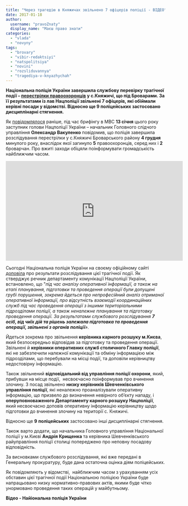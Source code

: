 ```yaml
---
title: "Через трагедію в Княжичах звільнено 7 офіцерів поліції - ВІДЕО"
date: 2017-01-18
author: 
  username: "pravoZnaty"
  display_name: "Маєш право знати"
categories: 
  - "vlada"
  - "novyny"
tags: 
  - "brovary"
  - "vibir-redaktsiyi"
  - "natspolitsiya"
  - "novini"
  - "rozsliduvannya"
  - "tragediya-v-knyazhychah"
---
```


**Національна поліція України завершила службову перевірку трагічної події – [перестрілки правоохоронців](https://mpz.brovary.org/v-perestriltsi-pid-brovaramy-zagynulo-5-politsejskyh-dvoye-z-nyh-brovarchany/) у с.Княжичі, що під Броварами. За її результатами із лав Нацполіції звільнені 7 офіцерів, які обіймали керівні посади у відомстві. Відносно ще 9 поліцейських застосовано дисциплінарні стягнення.**

Як [повідомлялося](https://mpz.brovary.org/v-natspolitsiyi-ogolosyly-pro-rezultaty-sluzhbovogo-rozsliduvannya-perestrilky-v-knyazhychah/) раніше, під час брифінгу в МВС **13 січня** цього року заступник голови Нацполіції України – начальник Головного слідчого управління **Олександр Вакуленко** повідомив, що поліція завершила розслідування перестрілки у с.Княжичі Броварського району **4 грудня** минулого року, внаслідок якої загинуло **5** правоохоронців, серед них і **2** броварчан. Про вжиті заходи обіцяли поінформувати громадськість найближчим часом.

<iframe src="https://www.youtube.com/embed/nA4u58f1oVg" width="560" height="315" frameborder="0" allowfullscreen="allowfullscreen"></iframe>

Сьогодні Національна поліція України на своєму офіційному сайті [доповіла](https://www.npu.gov.ua/uk/publish/article/2094017) про результати розслідування цієї трагічної події. Як стверджує речник департаменту комунікації Нацполіції України, встановлено, що "_під час аналізу оперативної інформації, а також на етапі планування, підготовки та проведення операції були допущені грубі порушення, зокрема йдеться про непрофесійний аналіз отриманої оперативної інформації, про відсутність взаємодії координаційних служб під час проведення операції з іншими територіальними підрозділами поліції, а також неналежне планування та підготовку проведення операції. За результатами службового розслідування **7 осіб, від чиїх дій та рішень залежала підготовка та проведення операції, звільнені з органів поліції**»._

Йдеться зокрема про звільнення **керівника карного розшуку м.Києва**, який безпосередньо відповідав за підготовку та проведення операції. Звільнені й **керівники оперативних служб столичного Главку поліції**, які не забезпечили належної комунікації та обміну інформацією між підрозділами, що перебували на місці події, та доповіли керівництву недостовірну інформацію.

Також звільнений **відповідальний від управління поліції охорони**, який, прибувши на місце події,  несвоєчасно поінформував про вчинення злочину. З посад звільнено **низку керівників Шевченківського управління поліції**, які неналежно проаналізували оперативну інформацію, що призвело до визначення невірного об’єкту нападу, і **оперуповноваженого Департаменту карного розшуку Нацполіції**, який несвоєчасно доповів оперативну інформацію керівництву щодо підготовки до вчинення злочину на території с. Княжичі.

Відносно ще **9** **поліцейських** застосовано інші дисциплінарні стягнення.

Також варто додати, що начальника Головного управління Національної поліції у м.Києві **Андрія Крищенка** та керівника Шевченківського райуправління поліції столиці попереджено про неповну посадову відповідність.

За висновками службового розслідування, які вже передані в Генеральну прокуратуру, буде дана остаточна оцінка діям поліцейських.

Як повідомляють у відомстві,  найближчим часом з урахуванням усіх обставин цієї трагічної події Національною поліцією України буде напрацьовано низку нормативно-правових актів, якими буде чітко унормовано проведення таких операцій у майбутньому.

**Відео - Найіональна поліція України**

